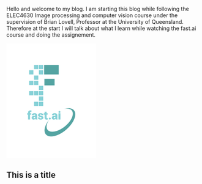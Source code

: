 Hello and welcome to my blog. I am starting this blog while following the ELEC4630 Image processing and computer vision course under the supervision of Brian Lovell, Professor at the University of Queensland. Therefore at the start I will talk about what I learn while watching the fast.ai course and doing the assignement.

![Image of fast.ai logo](images/logo.png)

## This is a title


